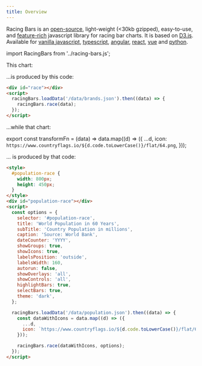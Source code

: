 ```yaml
---
title: Overview
---
```


Racing Bars is an [open-source](https://github.com/hatemhosny/racing-bars), light-weight (<30kb gzipped),
easy-to-use, and [feature-rich](./features.md) javascript library for racing bar charts.
It is based on <a href="https://d3js.org" target="_blank" className="external">D3.js</a>.
Available for [vanilla javascript](./getting-started/installation.md),
[typescript](./packages/typescript.md),
[angular](./packages/angular.md),
[react](./packages/react.md),
[vue](./packages/vue.md)
and [python](./packages/python.md).

import RacingBars from '../racing-bars.js';

This chart:

<div className="gallery">
  <RacingBars
    dataUrl="/data/brands.csv"
    dataType="csv"
  />
</div>
<p> </p>

...is produced by this code:

```html
<div id="race"></div>
<script>
  racingBars.loadData('/data/brands.json').then((data) => {
    racingBars.race(data);
  });
</script>
```

<p style={{height: 30}}> </p>
<p>...while that chart:</p>

export const transformFn = (data) => data.map((d) => ({
...d,
icon: `https://www.countryflags.io/${d.code.toLowerCase()}/flat/64.png`,
}));

<div style={{width: 800, height: 450}}>
  <div className="gallery">
    <RacingBars
      dataUrl="/data/population.csv"
      dataType="csv"
      dataTransform={transformFn}
      title="World Population in 60 Years"
      subTitle="Country Population in millions"
      caption="Source: World Bank"
      dateCounter= "YYYY"
      showGroups={true}
      showIcons={true}
      labelsPosition="outside"
      labelsWidth="160"
      autorun={false}
      overlays="all"
      controlButtons="all"
      highlightBars={true}
      selectBars={true}
      theme="dark"
    />
  </div>
</div>

<p>... is produced by that code:</p>

```html
<style>
  #population-race {
    width: 800px;
    height: 450px;
  }
</style>
<div id="population-race"></div>
<script>
  const options = {
    selector: '#population-race',
    title: 'World Population in 60 Years',
    subTitle: 'Country Population in millions',
    caption: 'Source: World Bank',
    dateCounter: 'YYYY',
    showGroups: true,
    showIcons: true,
    labelsPosition: 'outside',
    labelsWidth: 160,
    autorun: false,
    showOverlays: 'all',
    showControls: 'all',
    highlightBars: true,
    selectBars: true,
    theme: 'dark',
  };

  racingBars.loadData('/data/population.json').then((data) => {
    const dataWithIcons = data.map((d) => ({
      ...d,
      icon: `https://www.countryflags.io/${d.code.toLowerCase()}/flat/64.png`,
    }));

    racingBars.race(dataWithIcons, options);
  });
</script>
```
